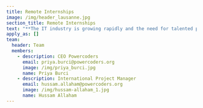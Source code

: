 ```yaml
---
title: Remote Internships
image: /img/header_lausanne.jpg
section_title: Remote Internships
text: "**The IT industry is growing rapidly and the need for talented people is too. We will train refugees on the technologies companies need and with companies' help, we will be able to offer them an opportunity to get back on their career paths in the countries they are living in without moving to Switzerland.**\n\n- - -\n\n**Powercoders** is expanding internationally with the support of the Swiss government to empower Swiss IT companies to fill their lack of IT talents besides creating social impact.\n\nIn a pilot project, we have teamed up with an organization called Kodluyoruz. Together we will be offering in Turkey talented refugees intensive training on the technologies you need followed by remote internships to sharpen their skills with industry experience. This means our participants stay in Turkey and work for you remotely.\n\nWe need your support by offering remote internships (6 to 12 months) to our participants. The conditions are flexible and can be defined together.\n\n**The process:**\n\n* Sign up below to be part of this impactful journey\n* Receive the candidates' CVs and invite them for interviews\n* Decide to whom you would like to offer internships\n\n<a href=\"https://forms.gle/s6TuV1jtTbAGXjneA\" class=\"btn waves-effect waves-light pwc-red\">Sign Up</a>\n\nIf you have any questions or need more details, don't hesitate to reach out to us via <a href = \"mailto: hussam.allaham@powercoders.org\">Send Email</a>\n\n\n\n<h1>Partners</h1>\n\n<div class=\"\">\n\n<h4>Funding Partner</h4>\n\n<img src=\"https://powercoders.org/img/_0001_eidgenosschenschaft.png\">\r\n\n</div>\n\n<div>\n\n<h4>Local Partner</h4>\n\n<img src=\"https://cdn.sanity.io/images/9kdepi1d/production/65c832d202a503b15d99e628f4313782f3ef50db-300x62.png\">\r\n\n</div>"
apply_as: []
team:
  header: Team
  members:
    - description: CEO Powercoders
      email: priya.burci@powercoders.org
      image: /img/priya_burci.jpg
      name: Priya Burci
    - description: International Project Manager
      email: hussam.allaham@powercoders.org
      image: /img/hussam-allaham_1.jpg
      name: Hussam Allaham
---
```


